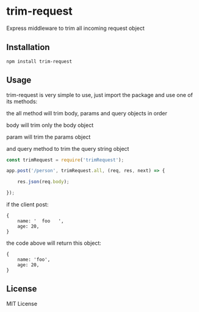 # trim-request
Express middleware to trim all incoming request object

## Installation
```
npm install trim-request
```

## Usage

trim-request is very simple to use, just import the package and use one of its methods:

the all method will trim body, params and query objects in order

body will trim only the body object

param will trim the params object

and query method to trim the query string object 

```javascript
const trimRequest = require('trimRequest');

app.post('/person', trimRequest.all, (req, res, next) => { 

    res.json(req.body);

});
```

if the client post:

```
{
    name: '  foo   ',
    age: 20,
}
```

the code above will return this object:

```
{
    name: 'foo',
    age: 20,
}
```

## License

MIT License

